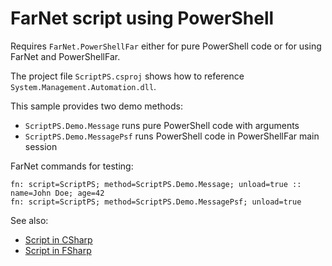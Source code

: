 # FarNet script using PowerShell

Requires `FarNet.PowerShellFar` either for pure PowerShell code or for using FarNet and PowerShellFar.

The project file `ScriptPS.csproj` shows how to reference `System.Management.Automation.dll`.

This sample provides two demo methods:

- `ScriptPS.Demo.Message` runs pure PowerShell code with arguments
- `ScriptPS.Demo.MessagePsf` runs PowerShell code in PowerShellFar main session

FarNet commands for testing:

```
fn: script=ScriptPS; method=ScriptPS.Demo.Message; unload=true :: name=John Doe; age=42
fn: script=ScriptPS; method=ScriptPS.Demo.MessagePsf; unload=true
```

See also:

- [Script in CSharp](../Script)
- [Script in FSharp](../ScriptFS)
